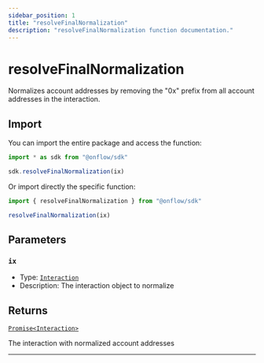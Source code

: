 ```yaml
---
sidebar_position: 1
title: "resolveFinalNormalization"
description: "resolveFinalNormalization function documentation."
---
```


<!-- THIS DOCUMENT IS AUTO-GENERATED FROM [onflow/sdk/src/resolve/resolve-final-normalization.ts](https://github.com/onflow/fcl-js/tree/master/packages/sdk/src/resolve/resolve-final-normalization.ts). DO NOT EDIT MANUALLY -->

# resolveFinalNormalization

Normalizes account addresses by removing the "0x" prefix from all account addresses in the interaction.

## Import

You can import the entire package and access the function:

```typescript
import * as sdk from "@onflow/sdk"

sdk.resolveFinalNormalization(ix)
```

Or import directly the specific function:

```typescript
import { resolveFinalNormalization } from "@onflow/sdk"

resolveFinalNormalization(ix)
```


## Parameters

### `ix` 


- Type: [`Interaction`](../types#interaction)
- Description: The interaction object to normalize


## Returns

[`Promise<Interaction>`](../types#interaction)


The interaction with normalized account addresses

---